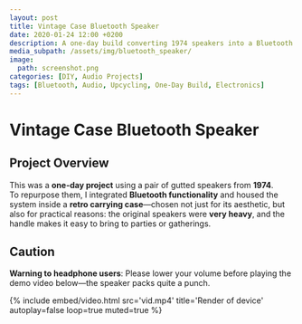 ```yaml
---
layout: post
title: Vintage Case Bluetooth Speaker
date: 2020-01-24 12:00 +0200
description: A one-day build converting 1974 speakers into a Bluetooth speaker system inside a vintage carrying case.
media_subpath: /assets/img/bluetooth_speaker/
image:
  path: screenshot.png
categories: [DIY, Audio Projects]
tags: [Bluetooth, Audio, Upcycling, One-Day Build, Electronics]
---
```

# Vintage Case Bluetooth Speaker

## Project Overview  
This was a **one-day project** using a pair of gutted speakers from **1974**.  
To repurpose them, I integrated **Bluetooth functionality** and housed the system inside a **retro carrying case**—chosen not just for its aesthetic, but also for practical reasons: the original speakers were **very heavy**, and the handle makes it easy to bring to parties or gatherings.

## Caution  
**Warning to headphone users**: Please lower your volume before playing the demo video below—the speaker packs quite a punch.

{%
  include embed/video.html
  src='vid.mp4'
  title='Render of device'
  autoplay=false
  loop=true
  muted=true
%}
